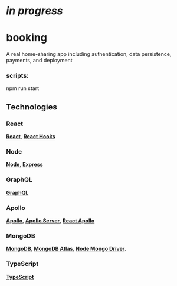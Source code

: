 # *in progress* 
# booking
A real home-sharing app including authentication, data persistence, payments, and deployment
### scripts:
npm run start
## Technologies

### React

[**React**](http://reactjs.org),  [**React Hooks**](https://reactjs.org/docs/hooks-intro.html) 

### Node

 [**Node**](https://nodejs.org), [**Express**](http://expressjs.com) 

### GraphQL

[**GraphQL**](https://graphql.org/) 

### Apollo

[**Apollo**](https://www.apollographql.com/), [**Apollo Server**](https://www.apollographql.com/docs/apollo-server/), [**React Apollo**](https://www.apollographql.com/docs/react/) 

### MongoDB

[**MongoDB**](https://www.mongodb.com/), [**MongoDB Atlas**](https://www.mongodb.com/cloud/atlas), [**Node Mongo Driver**](https://mongodb.github.io/node-mongodb-native/).

### TypeScript

[**TypeScript**](http://www.typescriptlang.org/) 